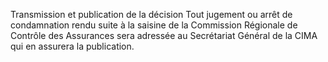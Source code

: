 Transmission et publication de la décision
Tout jugement ou arrêt de condamnation rendu suite à la saisine de la Commission Régionale de Contrôle des Assurances sera adressée au Secrétariat Général de la CIMA qui en assurera la publication.